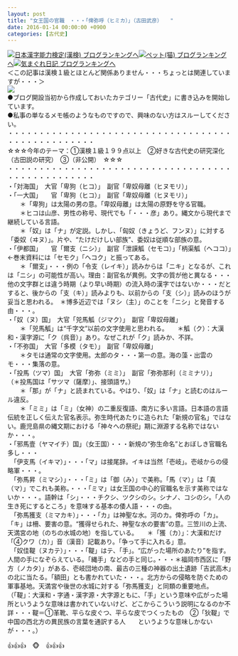 ```yaml
---
layout: post
title: "女王国の官職　・・・「俾弥呼（ヒミカ）」（古田武彦）　　"
date: 2016-01-14 00:00:00 +0900
categories: [古代史]
---
```


[![](/syuusyuu9701/assets/images/女王国の官職-・・・「俾弥呼（ヒミカ）」（古田武彦）--br_c_3028_1.gif)](http://blog.with2.net/link.php?1659096:3028 "日本漢字能力検定(漢検) ブログランキングへ")[日本漢字能力検定(漢検) ブログランキングへ](http://blog.with2.net/link.php?1659096:3028)[![](/syuusyuu9701/assets/images/女王国の官職-・・・「俾弥呼（ヒミカ）」（古田武彦）--br_c_1348_1.gif)](http://blog.with2.net/link.php?1659096:1348 "ペット(猫) ブログランキングへ")[ペット(猫) ブログランキングへ](http://blog.with2.net/link.php?1659096:1348)[![](/syuusyuu9701/assets/images/女王国の官職-・・・「俾弥呼（ヒミカ）」（古田武彦）--br_c_9257_1.gif)](http://blog.with2.net/link.php?1659096:9257 "気まぐれ日記 ブログランキングへ")[気まぐれ日記 ブログランキングへ](http://blog.with2.net/link.php?1659096:9257)  
＜この記事は漢検１級とほとんど関係ありません・・・ちょっとは関連していますが・・・＞  
![](/syuusyuu9701/assets/images/女王国の官職-・・・「俾弥呼（ヒミカ）」（古田武彦）--f7cc8943aff5a91dbe2ff46bcfc888a1.png)  
●ブログ開設当初から作成しておいたカテゴリー「古代史」に書き込みを開始しています。  
●私事の単なるメモ帳のようなものですので、興味のない方はスルーしてください。  
・・・・・・・・・・・・・・・・・・・・・・・・・・・・・・・・・・・・・・・・・・・・・・・・・・  
☆☆☆今年のテーマ：①漢検１級１９９点以上　②好きな古代史の研究深化（古田説の研究）　③（非公開）　☆☆☆　　  
・・・・・・・・・・・・・・・・・・・・・・・・・・・・・・・・・・・・・・・・・・・・・・・・・・  
・「対海国」　大官「卑狗（ヒコ）」　副官「卑奴母離（ヒヌモリ）」　　  
・「一大国」　　官「卑狗（ヒコ）」　副官「卑奴母離（ヒヌモリ）」　　  
　　＊「卑狗」は太陽の男の意。「卑奴母離」は太陽の原野を守る官職。  
　　＊ヒコは山彦、男性の称号、現代でも「・・・彦」あり。縄文から現代まで継続している言語。　  
　　＊「奴」は「ナ」が定説。しかし、「匈奴（きょうど、フンヌ）」に対する「委奴（ヰヌ）」。片や、“たけだけしい部族”、委奴は従順な部族の意。  
・「伊都国」　　官「爾支（ニシ）」　副官「泄謨觚（セモコ）」「柄渠觚（ヘココ）」←巻末資料には「セモク」「ヘコク」と振ってある。  
　　＊「爾支」・・・例の「令支（レイキ）」読みからは「ニキ」となるが、これは「ニシ」の可能性が高い。理由：副官名が異例。文字の質が他と異なる・・・他の文字群とは違う時期（より早い時期）の流入時の漢字ではないか・・・だとすると、後からの「支（キ）」読みよりも、以前からの「支（シ）」読みのほうが妥当と思われる。　＊博多近辺では「ヌシ（主）」のことを「ニシ」と発音する由・・・。  
・「奴（ヌ）国」　大官「兕馬觚（ジマク）」　副官「卑奴母離」  
　　＊「兕馬觚」は“千字文”以前の文字使用と思われる。　　＊觚（ク）：大漢和・漢字源に「ク（呉音）」あり。なぜこれが「ク」読みか、不詳。  
・「不弥国」　大官「多模（タモ）」　副官「卑奴母離」  
　　＊タモは通常の文字使用。太郎のタ・・・第一の意。海の藻・出雲のモ・・・集落の意。  
・「投馬（ツマ）国」　大官「弥弥（ミミ）」　副官「弥弥那利（ミミナリ）」　　（＊投馬国は「サツマ（薩摩）」、接頭語サ。）  
　　＊「那」が「ナ」と読まれている。やはり、「奴」は「ナ」と読むのはルール違反。  
　　＊「ミミ」は「ミ」（女神）の二重反復語、南方に多い言語。日本語の言語伝統を正しく伝えた官名表示。弥生時代あたりに造られた「新規の官名」ではない。鹿児島県の縄文期における「神々への祭祀」期に淵源する名称ではないか・・・。  
・「邪馬壹（ヤマイチ）国」（女王国）・・・新規の“弥生命名”とおぼしき官職名多し・・・  
　「伊支馬（イキマ）」・・・「マ」は接尾辞。イキは当然「壱岐」。壱岐からの侵略軍・・・。  
　「弥馬昇（ミマシ）」・・・「ミ」は「御（み）」で美称。「馬（マ）」は「真（マ）」でこれも美称。・・・「ミマ」は女王国の中心的官職名を示す美称ではないか・・・。語幹は「シ」・・・チクシ、ツクシのシ。シナノ、コシのシ。「人の生き死にするところ」を意味する基本の倭人語・・・の由。  
　「弥馬獲支（ミマカキ）」・・・「カ」は神聖な水。河のカ。俾弥呼の「カ」。「キ」は柵、要害の意。“獲得せられた、神聖な水の要害”の意。三笠川の上流、天満宮の地（のちの水城の地）を指している。　　＊「獲（カ）」：大漢和だけ「④クワ（カ）」音（漢音）記載あり。「争って手に入れる」意。  
　「奴佳鞮（ヌカテ）」・・・「鞮」はテ、「手」。“広がった場所のあたり”を指す。人間の手になぞらえている。「縄手」などの手と同じ。・・・＊福岡市西区に「野方（ノカタ）」がある、壱岐団地の南、最古の三種の神器の出土遺跡「吉武高木」の北に当たる。「額田」とも書かれていた・・・。北方からの侵略を防ぐための軍事基地。天満宮や後世の水城に対する「弥馬獲支」と同類の重要地点。　（「鞮」：大漢和・字通・漢字源・大字源ともに、「手」という意味や広がった場所というような意味は書かれていないけど、どこからこういう説明になるのか不詳・・・鞮＝①革靴、平らな皮ぐつ、平らな皮でつくったもの　②「狄鞮」で中国の西北方の異民族の言葉を通訳する人　　というような意味しかないが・・・。）  
  
👍👍👍　🐵　👍👍👍  
  